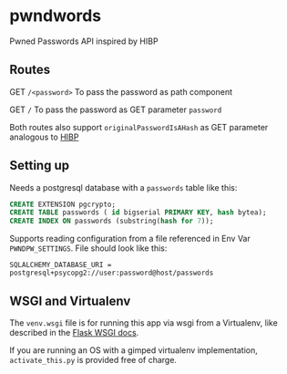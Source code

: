 # pwndwords

Pwned Passwords API inspired by HIBP

## Routes

GET `/<password>` To pass the password as path component

GET `/` To pass the password as GET parameter `password`

Both routes also support `originalPasswordIsAHash` as GET parameter analogous to [HIBP](https://haveibeenpwned.com/API/v2#PwnedPasswords)

## Setting up

Needs a postgresql database with a `passwords` table like this:

```sql
CREATE EXTENSION pgcrypto;
CREATE TABLE passwords ( id bigserial PRIMARY KEY, hash bytea);
CREATE INDEX ON passwords (substring(hash for 7));
```

Supports reading configuration from a file referenced in Env Var `PWNDPW_SETTINGS`. File should look like this:

```
SQLALCHEMY_DATABASE_URI = postgresql+psycopg2://user:password@host/passwords
```

## WSGI and Virtualenv

The `venv.wsgi` file is for running this app via wsgi from a Virtualenv, like described in the [Flask WSGI docs](http://flask.pocoo.org/docs/0.12/deploying/mod_wsgi/#working-with-virtual-environments).

If you are running an OS with a gimped virtualenv implementation, `activate_this.py` is provided free of charge.
